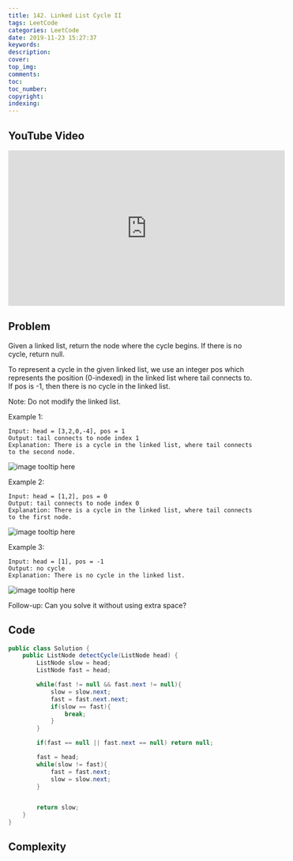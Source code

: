 ```yaml
---
title: 142. Linked List Cycle II
tags: LeetCode
categories: LeetCode
date: 2019-11-23 15:27:37
keywords:
description:
cover:
top_img:
comments:
toc:
toc_number:
copyright:
indexing:
---
```


## YouTube Video

<iframe width="560" height="315" src="https://www.youtube.com/embed/UkKBPGt5Nok" frameborder="0" allow="accelerometer; autoplay; encrypted-media; gyroscope; picture-in-picture" allowfullscreen></iframe>

## Problem

Given a linked list, return the node where the cycle begins. If there is no cycle, return null.

To represent a cycle in the given linked list, we use an integer pos which represents the position (0-indexed) in the linked list where tail connects to. If pos is -1, then there is no cycle in the linked list.

Note: Do not modify the linked list.

Example 1:

```
Input: head = [3,2,0,-4], pos = 1
Output: tail connects to node index 1
Explanation: There is a cycle in the linked list, where tail connects to the second node.
```

![image tooltip here](/assets/142-1.png)

Example 2:

```
Input: head = [1,2], pos = 0
Output: tail connects to node index 0
Explanation: There is a cycle in the linked list, where tail connects to the first node.
```

![image tooltip here](/assets/142-2.png)

Example 3:

```
Input: head = [1], pos = -1
Output: no cycle
Explanation: There is no cycle in the linked list.
```

![image tooltip here](/assets/142-3.png)

Follow-up:
Can you solve it without using extra space?

## Code

```java
public class Solution {
    public ListNode detectCycle(ListNode head) {
        ListNode slow = head;
        ListNode fast = head;

        while(fast != null && fast.next != null){
            slow = slow.next;
            fast = fast.next.next;
            if(slow == fast){
                break;
            }
        }

        if(fast == null || fast.next == null) return null;

        fast = head;
        while(slow != fast){
            fast = fast.next;
            slow = slow.next;
        }


        return slow;
    }
}
```

## Complexity
